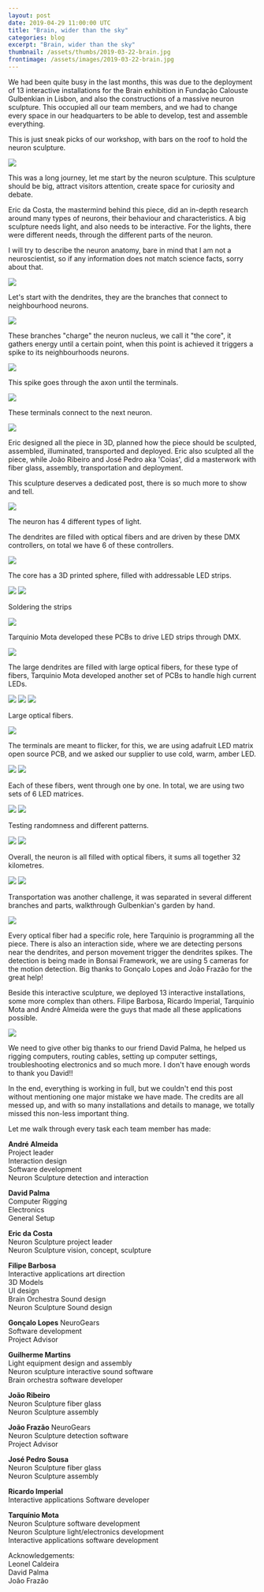 ```yaml
---
layout: post
date: 2019-04-29 11:00:00 UTC
title: "Brain, wider than the sky"
categories: blog
excerpt: "Brain, wider than the sky"
thumbnail: /assets/thumbs/2019-03-22-brain.jpg
frontimage: /assets/images/2019-03-22-brain.jpg
---
```


We had been quite busy in the last months, this was due to the deployment of 13 interactive installations for the Brain exhibition in Fundação Calouste Gulbenkian in Lisbon, and also the constructions of a massive neuron sculpture. This occupied all our team members, and we had to change every space in our headquarters to be able to develop, test and assemble everything.

This is just sneak picks of our workshop, with bars on the roof to hold the neuron sculpture.

![](/assets/images/2019-04-29-neuron_workshop1.JPG)

This was a long journey, let me start by the neuron sculpture. This sculpture should be big, attract visitors attention, create space for curiosity and debate.

Eric da Costa, the mastermind behind this piece, did an in-depth research around many types of neurons, their behaviour and characteristics. A big sculpture needs light, and also needs to be interactive. For the lights, there were different needs, through the different parts of the neuron.

I will try to describe the neuron anatomy, bare in mind that I am not a neuroscientist, so if any information does not match science facts, sorry about that.

![](/assets/images/2019-04-29-neuron_3d_2.JPG) 

Let's start with the dendrites, they are the branches that connect to neighbourhood neurons. 

![](/assets/images/2019-04-29-neuronio1_dendrites.JPG)

These branches "charge" the neuron nucleus, we call it "the core", it gathers energy until a certain point, when this point is achieved it triggers a spike to its neighbourhoods neurons.  

![](/assets/images/2019-04-29-neuronio3_nucleo.JPG)

This spike goes through the axon until the terminals.

![](/assets/images/2019-04-29-neuronio_axon.JPG)

These terminals connect to the next neuron.

![](/assets/images/2019-04-29-neuronio2_terminals.JPG)

Eric designed all the piece in 3D, planned how the piece should be sculpted, assembled, illuminated, transported and deployed.
Eric also sculpted all the piece, while João Ribeiro and José Pedro aka 'Coias', did a masterwork with fiber glass, assembly, transportation and deployment.

This sculpture deserves a dedicated post, there is so much more to show and tell.

![](/assets/images/2019-04-29-neuronio3_sculpture.JPG)

The neuron has 4 different types of light.

The dendrites are filled with optical fibers and are driven by these DMX controllers, on total we have 6 of these controllers.

![](/assets/images/2019-04-29-neuronio_dmxlightsource3.JPG)

The core has a 3D printed sphere, filled with addressable LED strips. 

![](/assets/images/2019-04-29-neuronio_core.JPG)
![](/assets/images/2019-04-29-neuronio3_nucleo1.JPG)

Soldering the strips

![](/assets/images/2019-04-29-neuronio3_nucleo2.JPG)

Tarquinio Mota developed these PCBs to drive LED strips through DMX.

![](/assets/images/2019-04-29-neuronio_pcbs_ledstrips.JPG)

The large dendrites are filled with large optical fibers, for these type of fibers, Tarquinio Mota developed another set of PCBs to handle high current LEDs.

![](/assets/images/2019-04-29-neuronio_high_powerleds1.JPG)
![](/assets/images/2019-04-29-neuronio_high_powerleds2.JPG)
![](/assets/images/2019-04-29-neuronio_high_powerleds3.JPG)

Large optical fibers.

![](/assets/images/2019-04-29-neuronio_high_power_opticalfibers.JPG)

The terminals are meant to flicker, for this, we are using adafruit LED matrix open source PCB, and we asked our supplier to use cold, warm, amber LED.

![](/assets/images/2019-04-29-neuron_ledmatrix1.JPG)
![](/assets/images/2019-04-29-neuron_ledmatrix2.JPG)

Each of these fibers, went through one by one. In total, we are using two sets of 6 LED matrices.

![](/assets/images/2019-04-29-neuron_ledmatrix3.JPG)
![](/assets/images/2019-04-29-neuron_ledmatrix5.JPG)

Testing randomness and different patterns.

![](/assets/images/2019-04-29-fibers_optics.gif)
![](/assets/images/2019-04-29-led_matrix.gif)

Overall, the neuron is all filled with optical fibers, it sums all together 32 kilometres.

![](/assets/images/2019-04-29-neuron_opticalfibers1.JPG)
![](/assets/images/2019-04-29-neuron_opticalfibers2.JPG)

Transportation was another challenge, it was separated in several different branches and parts, walkthrough Gulbenkian's garden by hand.

![](/assets/images/2019-04-29-neuron_transport.gif)

Every optical fiber had a specific role, here Tarquinio is programming all the piece. There is also an interaction side, where we are detecting persons near the dendrites, and person movement trigger the dendrites spikes. The detection is being made in Bonsai Framework, we are using 5 cameras for the motion detection. Big thanks to Gonçalo Lopes and João Frazão for the great help!

Beside this interactive sculpture, we deployed 13 interactive installations, some more complex than others. Filipe Barbosa,  Ricardo Imperial, Tarquínio Mota and André Almeida were the guys that made all these applications possible.

![](/assets/images/2019-04-29-fotos_instalacoes.jpg)

We need to give other big thanks to our friend David Palma, he helped us rigging computers, routing cables, setting up computer settings, troubleshooting electronics and so much more. I don't have enough words to thank you David!!

In the end, everything is working in full, but we couldn't end this post without mentioning one major mistake we have made. The credits are all messed up, and with so many installations and details to manage, we totally missed this non-less important thing.

Let me walk through every task each team member has made:

<b>André Almeida</b><br>
Project leader<br>
Interaction design<br>
Software development<br>
Neuron Sculpture detection and interaction<br>

<b>David Palma</b><br>
Computer Rigging<br>
Electronics<br>
General Setup<br>

<b>Eric da Costa</b><br>
Neuron Sculpture project leader<br>
Neuron Sculpture vision, concept, sculpture<br>

<b>Filipe Barbosa</b><br>
Interactive applications art direction<br>
3D Models<br>
UI design<br>
Brain Orchestra Sound design<br>
Neuron Sculpture Sound design<br>

<b>Gonçalo Lopes</b> NeuroGears<br>
Software development<br>
Project Advisor<br>

<b>Guilherme Martins</b><br>
Light equipment design and assembly<br>
Neuron sculpture interactive sound software<br>
Brain orchestra software developer<br>

<b>João Ribeiro</b><br>
Neuron Sculpture fiber glass<br>
Neuron Sculpture assembly<br>

<b>João Frazão</b> NeuroGears<br>
Neuron Sculpture detection software<br>
Project Advisor<br>

<b>José Pedro Sousa</b><br>
Neuron Sculpture fiber glass<br>
Neuron Sculpture assembly<br>

<b>Ricardo Imperial</b><br>
Interactive applications Software developer<br>

<b>Tarquínio Mota</b><br>
Neuron Sculpture software development<br>
Neuron Sculpture light/electronics development<br>
Interactive applications software development<br>

Acknowledgements:<br>
Leonel Caldeira<br>
David Palma<br>
João Frazão<br>

